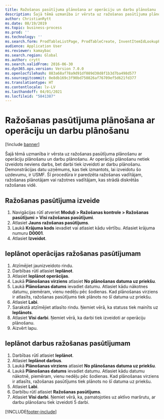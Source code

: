 ```yaml
---
title: Ražošanas pasūtījuma plānošana ar operāciju un darbu plānošanu
description: Šajā tēmā uzmanība ir vērsta uz ražošanas pasūtījuma plānošanu ar operāciju plānošanu un darbu plānošanu.
author: ChristianRytt
ms.date: 08/19/2019
ms.topic: business-process
ms.prod: ''
ms.technology: ''
ms.search.form: ProdTableListPage, ProdTableCreate, InventItemIdLookupPurchase, ProdSchedule, ProdTable, ProdRouteJob
audience: Application User
ms.reviewer: kamaybac
ms.search.region: Global
ms.author: crytt
ms.search.validFrom: 2016-06-30
ms.dyn365.ops.version: Version 7.0.0
ms.openlocfilehash: 883a68af78a9d91df089d30d8f1b3d7ba498d577
ms.sourcegitcommit: 0e8db169c3f90bd750826af76709ef5d621fd377
ms.translationtype: HT
ms.contentlocale: lv-LV
ms.lasthandoff: 04/01/2021
ms.locfileid: "5841387"
---
```

# <a name="schedule-a-production-order-with-operations-and-job-scheduling"></a>Ražošanas pasūtījuma plānošana ar operāciju un darbu plānošanu

[!include [banner](../../includes/banner.md)]

Šajā tēmā uzmanība ir vērsta uz ražošanas pasūtījuma plānošanu ar operāciju plānošanu un darbu plānošanu. Ar operāciju plānošanu netiek izveidots neviens darbs, bet darbi tiek izveidoti ar darbu plānošanu. Demonstrācijas datu uzņēmums, kas tiek izmantots, lai izveidotu šo uzdevumu, ir USMF. Šī procedūra ir paredzēta ražošanas vadītājam, ražošanas plānotājam vai ražotnes vadītājam, kas strādā diskrētās ražošanas vidē.


## <a name="create-a-production-order"></a>Ražošanas pasūtījuma izveide
1. Navigācijas rūtī atveriet **Moduļi > Ražošanas kontrole > Ražošanas pasūtījumi > Visi ražošanas pasūtījumi**.
2. Atlasiet **Jauns ražošanas pasūtījums**.
3. Laukā **Krājuma kods** ievadiet vai atlasiet kādu vērtību. Atlasiet krājuma numuru **D0001**.  
4. Atlasiet **Izveidot**.

## <a name="schedule-operations-for-the-production-order"></a>Ieplānot operācijas ražošanas pasūtījumam
1. Atzīmējiet jaunizveidoto rindu.      
2. Darbības rūtī atlasiet **Ieplānot**.
3. Atlasiet **Ieplānot operācijas**.
4. Laukā **Plānošanas virziens** atlasiet **No plānošanas datuma uz priekšu**.
5. Laukā **Plānošanas datums** ievadiet datumu. Atlasiet kādu nākotnes datumu, piemēram, vienu nedēļu pēc šodienas. Kad plānošanas virziens ir atlasīts, ražošanas pasūtījums tiek plānots no šī datuma uz priekšu.  
6. Atlasiet **Labi**.
7. Sarakstā atzīmējiet atlasīto rindu. Ņemiet vērā, ka statuss tiek mainīts uz **Ieplānots**. 
8. Atlasiet **Visi darbi**. Ņemiet vērā, ka darbi tiek izveidoti ar operāciju plānošanu.  
9. Aizvērt lapu.

## <a name="schedule-jobs-for-the-production-order"></a>Ieplānot darbus ražošanas pasūtījumam
1. Darbības rūtī atlasiet **Ieplānot**.
2. Atlasiet **Ieplānot darbus**.
3. Laukā **Plānošanas virziens** atlasiet **No plānošanas datuma uz priekšu**.
4. Laukā **Plānošanas datums** ievadiet datumu. Atlasiet kādu datumu nākotnē, piemēram, vienu nedēļu pēc šodienas. Kad plānošanas virziens ir atlasīts, ražošanas pasūtījums tiek plānots no šī datuma uz priekšu.  
5. Atlasiet **Labi**.
6. Darbību rūtī atlasiet **Ražošanas pasūtījums**.
7. Atlasiet **Visi darbi**. Ņemiet vērā, ka, pamatojoties uz aktīvo maršrutu, ar darbu plānošanu tiek izveidoti 5 darbi.  



[!INCLUDE[footer-include](../../../includes/footer-banner.md)]